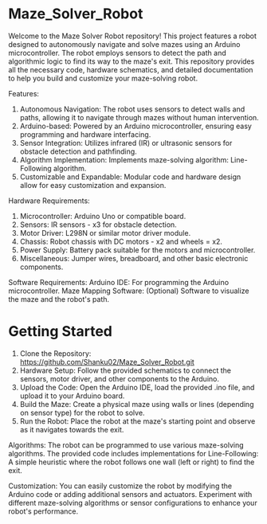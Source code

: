# Maze_Solver_Robot

Welcome to the Maze Solver Robot repository! This project features a robot designed to autonomously navigate and solve mazes using an Arduino microcontroller. The robot employs sensors to detect the path and algorithmic logic to find its way to the maze's exit. This repository provides all the necessary code, hardware schematics, and detailed documentation to help you build and customize your maze-solving robot.

Features:
   1. Autonomous Navigation: The robot uses sensors to detect walls and paths, allowing it to navigate through mazes without human intervention.
   2. Arduino-based: Powered by an Arduino microcontroller, ensuring easy programming and hardware interfacing.
   3. Sensor Integration: Utilizes infrared (IR) or ultrasonic sensors for obstacle detection and pathfinding.
   4. Algorithm Implementation: Implements maze-solving algorithm: Line-Following algorithm.
   5. Customizable and Expandable: Modular code and hardware design allow for easy customization and expansion.

Hardware Requirements:
   1. Microcontroller: Arduino Uno or compatible board.
   2. Sensors: IR sensors - x3 for obstacle detection.
   3. Motor Driver: L298N or similar motor driver module.
   4. Chassis: Robot chassis with DC motors - x2 and wheels = x2.
   5. Power Supply: Battery pack suitable for the motors and microcontroller.
   6. Miscellaneous: Jumper wires, breadboard, and other basic electronic components.

Software Requirements:
Arduino IDE: For programming the Arduino microcontroller.
Maze Mapping Software: (Optional) Software to visualize the maze and the robot's path.

# Getting Started
   1. Clone the Repository:  https://github.com/Shanku02/Maze_Solver_Robot.git
   2. Hardware Setup: Follow the provided schematics to connect the sensors, motor driver, and other components to the Arduino.
   3. Upload the Code: Open the Arduino IDE, load the provided .ino file, and upload it to your Arduino board.
   4. Build the Maze: Create a physical maze using walls or lines (depending on sensor type) for the robot to solve.
   5. Run the Robot: Place the robot at the maze's starting point and observe as it navigates towards the exit.

Algorithms:
The robot can be programmed to use various maze-solving algorithms. The provided code includes implementations for Line-Following: A simple heuristic where the robot follows one wall (left or right) to find the exit.
   

Customization:
You can easily customize the robot by modifying the Arduino code or adding additional sensors and actuators. Experiment with different maze-solving algorithms or sensor configurations to enhance your robot's performance.
